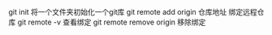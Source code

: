 git init 将一个文件夹初始化一个git库
git remote add origin 仓库地址 绑定远程仓库
git remote -v 查看绑定
git remote remove origin 移除绑定
